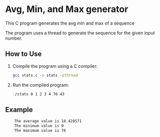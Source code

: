 # Avg, Min, and Max generator

This C program generates the avg min and max of a sequence


The program uses a thread to generate the sequence for the given input number.

## How to Use

1. Compile the program using a C compiler:

   ```bash
   gcc stats.c -o stats -pthread
   ```

2. Run the compiled program:

   ```bash
   ./stats 0 1 2 3 4 76 43
   ```

## Example

```bash
    The average value is 18.428571
    The minimum value is 0
    The maximum value is 76
```
